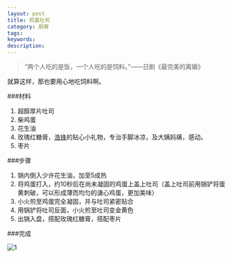 ```yaml
---
layout: post
title: 煎蛋吐司
category: 厨房
tags: 
keywords: 
description: 
---
```


> “两个人吃的是饭，一个人吃的是饲料。”——日剧《最完美的离婚》

就算这样，那也要用心地吃饲料啊。

###材料

1. 超醇厚片吐司
2. 柴鸡蛋
3. 花生油
4. 玫瑰红糖膏，[浩锋](https://haofeng.blog.ustc.edu.cn)的贴心小礼物，专治手脚冰凉，及大姨妈痛，感动。
5. 枣片

###步骤

1. 锅内倒入少许花生油，加至5成热
2. 将鸡蛋打入，约10秒后在尚未凝固的鸡蛋上盖上吐司（盖上吐司前用锅铲将蛋黄刺破，可以形成薄而均匀的溏心鸡蛋，更加美味）
3. 小火煎至鸡蛋完全凝固，并与吐司紧密贴合
4. 用锅铲将吐司反面，小火煎至吐司变金黄色
5. 出锅入盘，搭配玫瑰红糖膏，搭配枣片

###完成

![1](/public/img/food/toast.jpg)

